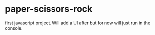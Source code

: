 # paper-scissors-rock
first javascript project. Will add a UI after but for now will just run in the console.
